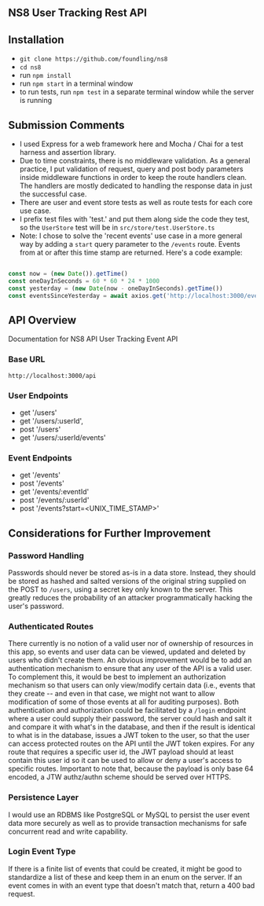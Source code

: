 ## NS8 User Tracking Rest API


## Installation

- `git clone https://github.com/foundling/ns8`
- `cd ns8`
- run `npm install`
- run `npm start` in a terminal window
- to run tests, run `npm test` in a separate terminal window while the server is running


## Submission Comments

- I used Express for a web framework here and Mocha / Chai for a test harness and assertion library.
- Due to time constraints, there is no middleware validation. As a general practice, I put validation of request, query and post body parameters inside middleware functions in order to keep the route handlers clean. The handlers are mostly dedicated to handling the response data in just the successful case.
- There are user and event store tests as well as route tests for each core use case.
- I prefix test files with 'test.' and put them along side the code they test, so the `UserStore` test will be in `src/store/test.UserStore.ts`
- Note: I chose to solve the 'recent events' use case in a more general way by adding a `start` query parameter to the `/events` route. Events from at or after this time stamp are returned.  Here's a code example:

```javascript

const now = (new Date()).getTime()
const oneDayInSeconds = 60 * 60 * 24 * 1000
const yesterday = (new Date(now - oneDayInSeconds).getTime())
const eventsSinceYesterday = await axios.get('http://localhost:3000/events?start=`${yesterday}`)

```

## API Overview

Documentation for NS8 API User Tracking Event API

### Base URL

`http://localhost:3000/api`

### User Endpoints

+ get   '/users'
+ get   '/users/:userId',
+ post  '/users'
+ get   '/users/:userId/events'

### Event Endpoints

+ get  '/events'
+ post '/events'
+ get  '/events/:eventId'
+ post '/events/:userId'
+ post '/events?start=<UNIX_TIME_STAMP>'

## Considerations for Further Improvement

### Password Handling

Passwords should never be stored as-is in a data store. Instead, they should be stored as hashed and salted versions of the original string supplied on the POST to `/users`, using a secret key only known to the server. This greatly reduces the probability of an attacker programmatically hacking the user's password.

### Authenticated Routes

There currently is no notion of a valid user nor of ownership of resources in this app, so events and user data can be viewed, updated and deleted by users who didn't create them. An obvious improvement would be to add an authentication mechanism to ensure that any user of the API is a valid user.  To complement this, it would be best to implement an authorization mechanism so that users can only view/modify certain data (i.e., events that they create -- and even in that case, we might not want to allow modification of some of those events at all for auditing purposes). Both authentication and authorization could be facilitated by a `/login` endpoint where a user could supply their password, the server could hash and salt it and compare it with what's in the database, and then if the result is identical to what is in the database, issues a JWT token to the user, so that the user can access protected routes on the API until the JWT token expires. For any route that requires a specific user id, the JWT payload should at least contain this user id so it can be used to allow or deny a user's access to specific routes.  Important to note that, because the payload is only base 64 encoded, a JTW authz/authn scheme should be served over HTTPS.


### Persistence Layer

I would use an RDBMS like PostgreSQL or MySQL to persist the user event data more securely as well as to provide transaction mechanisms for safe concurrent read and write capability.

### Login Event Type

If there is a finite list of events that could be created, it might be good to standardize a list of these and keep them in an enum on the server.  If an event comes in with an event type that doesn't match that, return a 400 bad request.
